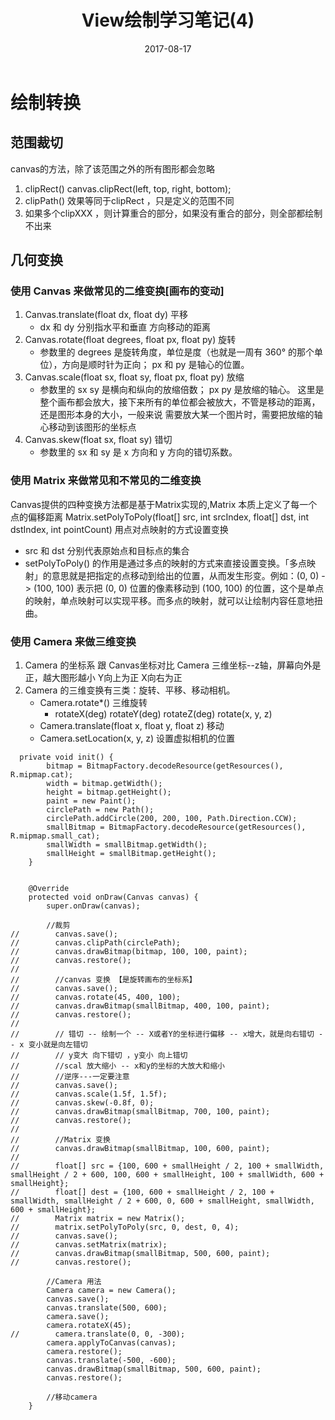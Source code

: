 ﻿---
title: View绘制学习笔记(4)
date: 2017-08-17 
tags: 技术
categories: View
---
# 绘制转换
## 范围裁切
canvas的方法，除了该范围之外的所有图形都会忽略
1. clipRect()
   canvas.clipRect(left, top, right, bottom);  
2. clipPath()
    效果等同于clipRect ，只是定义的范围不同
3. 如果多个clipXXX ，则计算重合的部分，如果没有重合的部分，则全部都绘制不出来

## 几何变换
### 使用 Canvas 来做常见的二维变换[画布的变动]
1. Canvas.translate(float dx, float dy) 平移
    * dx 和 dy 分别指水平和垂直 方向移动的距离 
2. Canvas.rotate(float degrees, float px, float py) 旋转
    * 参数里的 degrees 是旋转角度，单位是度（也就是一周有 360° 的那个单位），方向是顺时针为正向； px 和 py 是轴心的位置。
3. Canvas.scale(float sx, float sy, float px, float py) 放缩
    * 参数里的 sx sy 是横向和纵向的放缩倍数； px py 是放缩的轴心。 这里是整个画布都会放大，接下来所有的单位都会被放大，不管是移动的距离，还是图形本身的大小，一般来说 需要放大某一个图片时，需要把放缩的轴心移动到该图形的坐标点
4. Canvas.skew(float sx, float sy) 错切
    * 参数里的 sx 和 sy 是 x 方向和 y 方向的错切系数。

### 使用 Matrix 来做常见和不常见的二维变换
Canvas提供的四种变换方法都是基于Matrix实现的,Matrix 本质上定义了每一个点的偏移距离
Matrix.setPolyToPoly(float[] src, int srcIndex, float[] dst, int dstIndex, int pointCount) 用点对点映射的方式设置变换
* src 和 dst 分别代表原始点和目标点的集合
* setPolyToPoly() 的作用是通过多点的映射的方式来直接设置变换。「多点映射」的意思就是把指定的点移动到给出的位置，从而发生形变。例如：(0, 0) -> (100, 100) 表示把 (0, 0) 位置的像素移动到 (100, 100) 的位置，这个是单点的映射，单点映射可以实现平移。而多点的映射，就可以让绘制内容任意地扭曲。

### 使用 Camera 来做三维变换
1. Camera 的坐标系 跟 Canvas坐标对比
    Camera 三维坐标--z轴，屏幕向外是正，越大图形越小
    Y向上为正
    X向右为正
2. Camera 的三维变换有三类：旋转、平移、移动相机。
    * Camera.rotate*() 三维旋转
        *  rotateX(deg) rotateY(deg) rotateZ(deg) rotate(x, y, z)   
    * Camera.translate(float x, float y, float z) 移动 
    * Camera.setLocation(x, y, z) 设置虚拟相机的位置


```
  private void init() {
        bitmap = BitmapFactory.decodeResource(getResources(), R.mipmap.cat);
        width = bitmap.getWidth();
        height = bitmap.getHeight();
        paint = new Paint();
        circlePath = new Path();
        circlePath.addCircle(200, 200, 100, Path.Direction.CCW);
        smallBitmap = BitmapFactory.decodeResource(getResources(), R.mipmap.small_cat);
        smallWidth = smallBitmap.getWidth();
        smallHeight = smallBitmap.getHeight();
    }


    @Override
    protected void onDraw(Canvas canvas) {
        super.onDraw(canvas);

        //裁剪
//        canvas.save();
//        canvas.clipPath(circlePath);
//        canvas.drawBitmap(bitmap, 100, 100, paint);
//        canvas.restore();
//
//        //canvas 变换 【是旋转画布的坐标系】
//        canvas.save();
//        canvas.rotate(45, 400, 100);
//        canvas.drawBitmap(smallBitmap, 400, 100, paint);
//        canvas.restore();
//
//        // 错切 -- 绘制一个 -- X或者Y的坐标进行偏移 -- x增大，就是向右错切 -- x 变小就是向左错切
//        // y变大 向下错切 ，y变小 向上错切
//        //scal 放大缩小 -- x和y的坐标的大放大和缩小
//        //逆序---一定要注意
//        canvas.save();
//        canvas.scale(1.5f, 1.5f);
//        canvas.skew(-0.8f, 0);
//        canvas.drawBitmap(smallBitmap, 700, 100, paint);
//        canvas.restore();
//
//        //Matrix 变换
//        canvas.drawBitmap(smallBitmap, 100, 600, paint);
//
//        float[] src = {100, 600 + smallHeight / 2, 100 + smallWidth, smallHeight / 2 + 600, 100, 600 + smallHeight, 100 + smallWidth, 600 + smallHeight};
//        float[] dest = {100, 600 + smallHeight / 2, 100 + smallWidth, smallHeight / 2 + 600, 0, 600 + smallHeight, smallWidth, 600 + smallHeight};
//        Matrix matrix = new Matrix();
//        matrix.setPolyToPoly(src, 0, dest, 0, 4);
//        canvas.save();
//        canvas.setMatrix(matrix);
//        canvas.drawBitmap(smallBitmap, 500, 600, paint);
//        canvas.restore();

        //Camera 用法
        Camera camera = new Camera();
        canvas.save();
        canvas.translate(500, 600);
        camera.save();
        camera.rotateX(45);
//        camera.translate(0, 0, -300);
        camera.applyToCanvas(canvas);
        camera.restore();
        canvas.translate(-500, -600);
        canvas.drawBitmap(smallBitmap, 500, 600, paint);
        canvas.restore();

        //移动camera
    }
```

   